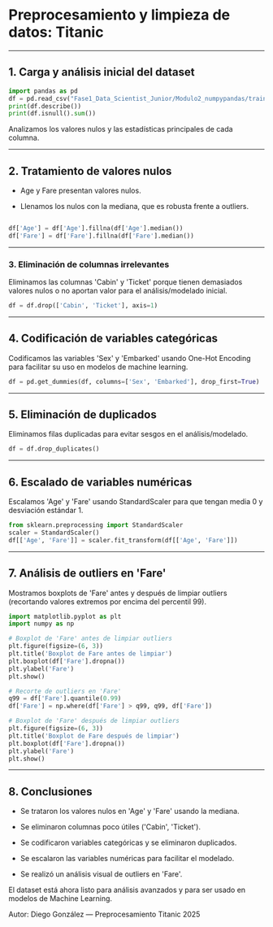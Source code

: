 # Preprocesamiento y limpieza de datos: Titanic

---

## 1. Carga y análisis inicial del dataset

````python
import pandas as pd
df = pd.read_csv("Fase1_Data_Scientist_Junior/Modulo2_numpypandas/train.csv")
print(df.describe())
print(df.isnull().sum())
````

Analizamos los valores nulos y las estadísticas principales de cada columna.

---

## 2. Tratamiento de valores nulos

* Age y Fare presentan valores nulos.

* Llenamos los nulos con la mediana, que es robusta frente a outliers.

````python

df['Age'] = df['Age'].fillna(df['Age'].median())
df['Fare'] = df['Fare'].fillna(df['Fare'].median())
````

---

### 3. Eliminación de columnas irrelevantes

Eliminamos las columnas 'Cabin' y 'Ticket' porque tienen demasiados valores nulos o no aportan valor para el análisis/modelado inicial.

````python
df = df.drop(['Cabin', 'Ticket'], axis=1)
````

---

## 4. Codificación de variables categóricas

Codificamos las variables 'Sex' y 'Embarked' usando One-Hot Encoding para facilitar su uso en modelos de machine learning.

````python
df = pd.get_dummies(df, columns=['Sex', 'Embarked'], drop_first=True)
````

---

## 5. Eliminación de duplicados

Eliminamos filas duplicadas para evitar sesgos en el análisis/modelado.

````python
df = df.drop_duplicates()
````

---

## 6. Escalado de variables numéricas

Escalamos 'Age' y 'Fare' usando StandardScaler para que tengan media 0 y desviación estándar 1.

````python
from sklearn.preprocessing import StandardScaler
scaler = StandardScaler()
df[['Age', 'Fare']] = scaler.fit_transform(df[['Age', 'Fare']])
````

---

## 7. Análisis de outliers en 'Fare'

Mostramos boxplots de 'Fare' antes y después de limpiar outliers (recortando valores extremos por encima del percentil 99).

````python
import matplotlib.pyplot as plt
import numpy as np

# Boxplot de 'Fare' antes de limpiar outliers
plt.figure(figsize=(6, 3))
plt.title('Boxplot de Fare antes de limpiar')
plt.boxplot(df['Fare'].dropna())
plt.ylabel('Fare')
plt.show()

# Recorte de outliers en 'Fare'
q99 = df['Fare'].quantile(0.99)
df['Fare'] = np.where(df['Fare'] > q99, q99, df['Fare'])

# Boxplot de 'Fare' después de limpiar outliers
plt.figure(figsize=(6, 3))
plt.title('Boxplot de Fare después de limpiar')
plt.boxplot(df['Fare'].dropna())
plt.ylabel('Fare')
plt.show()

````

---

## 8. Conclusiones

* Se trataron los valores nulos en 'Age' y 'Fare' usando la mediana.

* Se eliminaron columnas poco útiles ('Cabin', 'Ticket').

* Se codificaron variables categóricas y se eliminaron duplicados.

* Se escalaron las variables numéricas para facilitar el modelado.

* Se realizó un análisis visual de outliers en 'Fare'.

El dataset está ahora listo para análisis avanzados y para ser usado en modelos de Machine Learning.

Autor: Diego González — Preprocesamiento Titanic 2025
